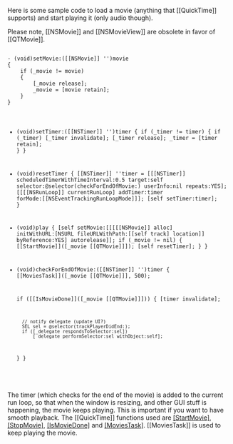 

Here is some sample code to load a movie (anything that [[QuickTime]] supports) and start playing it (only audio though).

Please note, [[NSMovie]] and [[NSMovieView]] are obsolete in favor of [[QTMovie]].

<code>
- (void)setMovie:([[NSMovie]] '')movie
{
	if (_movie != movie)
	{
		[_movie release];
		_movie = [movie retain];
	}
}

- (void)setTimer:([[NSTimer]] '')timer
{
	if (_timer != timer)
	{
		if (_timer) [_timer invalidate];
		[_timer release];
		_timer = [timer retain];
	}
}

- (void)resetTimer
{
	[[NSTimer]] ''timer = [[[NSTimer]] scheduledTimerWithTimeInterval:0.5 target:self selector:@selector(checkForEndOfMovie:) userInfo:nil repeats:YES];
	[[[[NSRunLoop]] currentRunLoop] addTimer:timer forMode:[[NSEventTrackingRunLoopMode]]];
	[self setTimer:timer];
}	

- (void)play
{
	[self setMovie:[[[[[NSMovie]] alloc] initWithURL:[NSURL fileURLWithPath:[[self track] location]] byReference:YES] autorelease]];
	if (_movie != nil)
	{
		[[StartMovie]]([_movie [[QTMovie]]]);
		[self resetTimer];
	}
}

- (void)checkForEndOfMovie:([[NSTimer]] '')timer
{
	[[MoviesTask]]([_movie [[QTMovie]]], 500);
	
	if ([[IsMovieDone]]([_movie [[QTMovie]]]))
	{
		[timer invalidate];
		
		// notify delegate (update UI?)
		SEL sel = @selector(trackPlayerDidEnd:);
		if ([_delegate respondsToSelector:sel])
			[_delegate performSelector:sel withObject:self];
	}
}
</code>

The timer (which checks for the end of the movie) is added to the current run loop, so that when the window is resizing, and other GUI stuff is happening, the movie keeps playing. This is important if you want to have smooth playback. The [[QuickTime]] functions used are [[StartMovie]](), [[StopMovie]](), [[IsMovieDone]]() and [[MoviesTask]](). [[MoviesTask]] is used to keep playing the movie.